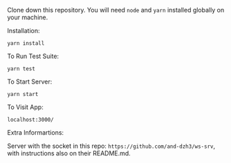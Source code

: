 Clone down this repository. You will need `node` and `yarn` installed globally on your machine.  

Installation:

`yarn install`  

To Run Test Suite:  

`yarn test`  

To Start Server:

`yarn start`  

To Visit App:

`localhost:3000/` 

Extra Informartions:

Server with the socket in this repo: `https://github.com/and-dzh3/ws-srv`, with instructions also on their README.md.
